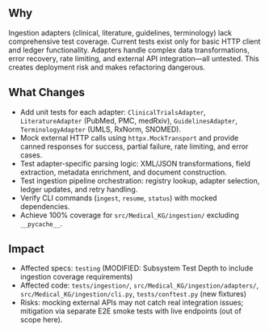## Why

Ingestion adapters (clinical, literature, guidelines, terminology) lack comprehensive test coverage. Current tests exist only for basic HTTP client and ledger functionality. Adapters handle complex data transformations, error recovery, rate limiting, and external API integration—all untested. This creates deployment risk and makes refactoring dangerous.

## What Changes

- Add unit tests for each adapter: `ClinicalTrialsAdapter`, `LiteratureAdapter` (PubMed, PMC, medRxiv), `GuidelinesAdapter`, `TerminologyAdapter` (UMLS, RxNorm, SNOMED).
- Mock external HTTP calls using `httpx.MockTransport` and provide canned responses for success, partial failure, rate limiting, and error cases.
- Test adapter-specific parsing logic: XML/JSON transformations, field extraction, metadata enrichment, and document construction.
- Test ingestion pipeline orchestration: registry lookup, adapter selection, ledger updates, and retry handling.
- Verify CLI commands (`ingest`, `resume`, `status`) with mocked dependencies.
- Achieve 100% coverage for `src/Medical_KG/ingestion/` excluding `__pycache__`.

## Impact

- Affected specs: `testing` (MODIFIED: Subsystem Test Depth to include ingestion coverage requirements)
- Affected code: `tests/ingestion/`, `src/Medical_KG/ingestion/adapters/`, `src/Medical_KG/ingestion/cli.py`, `tests/conftest.py` (new fixtures)
- Risks: mocking external APIs may not catch real integration issues; mitigation via separate E2E smoke tests with live endpoints (out of scope here).
